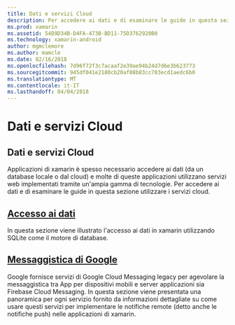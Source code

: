 ```yaml
---
title: Dati e servizi Cloud
description: Per accedere ai dati e di esaminare le guide in questa sezione utilizzare i servizi cloud.
ms.prod: xamarin
ms.assetid: 54D9D34B-D4FA-473B-BD11-75D3762920B0
ms.technology: xamarin-android
author: mgmclemore
ms.author: mamcle
ms.date: 02/16/2018
ms.openlocfilehash: 7d96f72f3c7acaaf2e39ae94b24d7d6e3b623773
ms.sourcegitcommit: 945df041e2180cb20af08b83cc703ecd1aedc6b0
ms.translationtype: MT
ms.contentlocale: it-IT
ms.lasthandoff: 04/04/2018
---
```

# <a name="data-and-cloud-services"></a>Dati e servizi Cloud

## <a name="data-and-cloud-services"></a>Dati e servizi Cloud

Applicazioni di xamarin è spesso necessario accedere ai dati (da un database locale o dal cloud) e molte di queste applicazioni utilizzano servizi web implementati tramite un'ampia gamma di tecnologie. Per accedere ai dati e di esaminare le guide in questa sezione utilizzare i servizi cloud.

## <a name="data-accessandroiddata-clouddata-accessindexmd"></a>[Accesso ai dati](~/android/data-cloud/data-access/index.md)

In questa sezione viene illustrato l'accesso ai dati in xamarin utilizzando SQLite come il motore di database.
 
## <a name="google-messagingandroiddata-cloudgoogle-messagingindexmd"></a>[Messaggistica di Google](~/android/data-cloud/google-messaging/index.md)

Google fornisce servizi di Google Cloud Messaging legacy per agevolare la messaggistica tra App per dispositivi mobili e server applicazioni sia Firebase Cloud Messaging. In questa sezione viene presentata una panoramica per ogni servizio fornito da informazioni dettagliate su come usare questi servizi per implementare le notifiche remote (detto anche le notifiche push) nelle applicazioni di xamarin.


